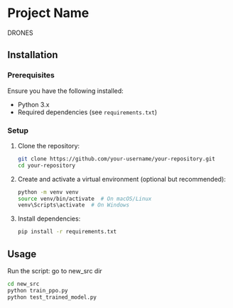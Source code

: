 # Project Name

DRONES

## Installation

### Prerequisites

Ensure you have the following installed:

- Python 3.x
- Required dependencies (see `requirements.txt`)

### Setup

1. Clone the repository:
   ```bash
   git clone https://github.com/your-username/your-repository.git
   cd your-repository
   ```
2. Create and activate a virtual environment (optional but recommended):
   ```bash
   python -m venv venv
   source venv/bin/activate  # On macOS/Linux
   venv\Scripts\activate  # On Windows
   ```
3. Install dependencies:
   ```bash
   pip install -r requirements.txt
   ```

## Usage

Run the script:
go to new_src dir

```bash
cd new_src
python train_ppo.py
python test_trained_model.py
```

